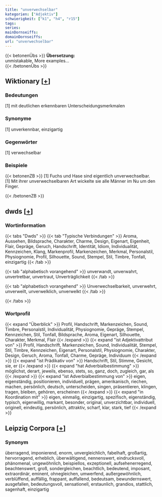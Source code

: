 ```yaml
---
title: "unverwechselbar"
kategorien: ["Adjektiv"]
schwierigkeit: ["k1", "h4", "r15"]
tags:
series:
mainDornseiffs:
domainDornseiffs:
url: "unverwechselbar"
---
```


{{< betonenÜbs >}}
**Übersetzung:**  
unmistakable, More examples...  
{{< /betonenÜbs >}}

## Wiktionary [[+](https://de.wiktionary.org/wiki/unverwechselbar)]

### Bedeutungen
[1] mit deutlichen erkennbaren Unterscheidungsmerkmalen  

### Synonyme
[1] unverkennbar, einzigartig  

### Gegenwörter
[1] verwechselbar  

### Beispiele
{{< betonenZB >}}
[1] Fuchs und Hase sind eigentlich unverwechselbar.  
[1] Mit ihrer unverwechselbaren Art wickelte sie alle Männer im Nu um den Finger.  

{{< /betonenZB >}}


## dwds [[+](https://www.dwds.de/wb/unverwechselbar)]

### Wortinformation
{{< tabs "Dwds" >}}
{{< tab "Typische Verbindungen" >}}
Aroma, Aussehen, Bildsprache, Charakter, Charme, Design, Eigenart, Eigenheit, Flair, Gepräge, Geruch, Handschrift, Identität, Idiom, Individualität, Kennzeichen, Klang, Markenprofil, Markenzeichen, Merkmal, Personalstil, Physiognomie, Profil, Silhouette, Sound, Stempel, Stil, Timbre, Tonfall, einzigartig
{{< /tab >}}

{{< tab "alphabetisch vorangehend" >}}
unverwandt, unverwahrt, unvertretbar, unvertraut, Unverträglichkeit
{{< /tab >}}

{{< tab "alphabetisch vorangehend" >}}
Unverwechselbarkeit, unverwehrt, unverweilt, unverwelklich, unverwelkt
{{< /tab >}}

{{< /tabs >}}

### Wortprofil
{{< expand "Überblick" >}} Profil, Handschrift, Markenzeichen, Sound, Timbre, Personalstil, Individualität, Physiognomie, Gepräge, Stempel, Kennzeichen, Stil, Tonfall, Bildsprache, Aroma, Eigenart, Silhouette, Charakter, Merkmal, Flair {{< /expand >}}
{{< expand "ist Adjektivattribut von" >}} Profil, Handschrift, Markenzeichen, Sound, Individualität, Stempel, Stil, Timbre, Kennzeichen, Eigenart, Personalstil, Physiognomie, Charakter, Design, Geruch, Aroma, Tonfall, Charme, Gepräge, Individuum {{< /expand >}}
{{< expand "ist Prädikativ von" >}} Handschrift, Stil, Stimme, Gesicht, sie, er {{< /expand >}}
{{< expand "hat Adverbialbestimmung" >}} möglichst, derart, jeweils, ebenso, stets, so, ganz, doch, zugleich, gar, als {{< /expand >}}
{{< expand "ist Adverbialbestimmung von" >}} eigen, eigenständig, positionieren, individuell, prägen, amerikanisch, riechen, machen, persönlich, deutsch, unterscheiden, singen, präsentieren, klingen, tragen, bleiben, gehören, erscheinen {{< /expand >}}
{{< expand "in Koordination mit" >}} eigen, einmalig, einzigartig, spezifisch, eigenständig, typisch, eigenwillig, markant, besonder, original, unverzichtbar, individuell, originell, eindeutig, persönlich, attraktiv, scharf, klar, stark, tief {{< /expand >}}

## Leipzig Corpora [[+](https://corpora.uni-leipzig.de/en/res?word=unverwechselbar&corpusId=deu_newscrawl-public_2018)]


### Synonym
überragend, imponierend, enorm, unvergleichlich, fabelhaft, großartig, hervorragend, erheblich, überwältigend, nennenswert, eindrucksvoll, phänomenal, ungewöhnlich, beispiellos, exzeptionell, aufsehenerregend, beachtenswert, groß, sondergleichen, beachtlich, bedeutend, imposant, extraordinär, eminent, ohnegleichen, umwerfend, außergewöhnlich, verblüffend, auffällig, frappant, auffallend, bedeutsam, bewundernswert, ausgefallen, bedeutungsvoll, sensationell, erstaunlich, grandios, stattlich, sagenhaft, einzigartig

